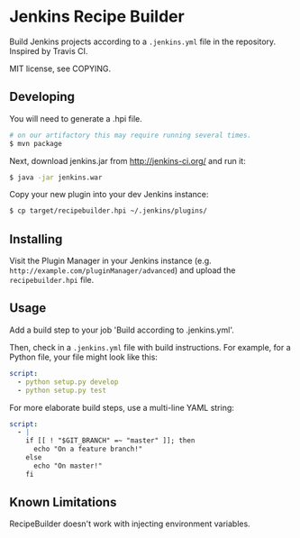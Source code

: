# Jenkins Recipe Builder

Build Jenkins projects according to a `.jenkins.yml` file in the
repository. Inspired by Travis CI.

MIT license, see COPYING.

## Developing

You will need to generate a .hpi file.

```bash
# on our artifactory this may require running several times.
$ mvn package
```

Next, download jenkins.jar from http://jenkins-ci.org/ and run it:

```bash
$ java -jar jenkins.war
```

Copy your new plugin into your dev Jenkins instance:

```bash
$ cp target/recipebuilder.hpi ~/.jenkins/plugins/
```

## Installing

Visit the Plugin Manager in your Jenkins instance
(e.g. `http://example.com/pluginManager/advanced`) and upload the
`recipebuilder.hpi` file.

## Usage

Add a build step to your job 'Build according to .jenkins.yml'.

Then, check in a `.jenkins.yml` file with build instructions. For
example, for a Python file, your file might look like this:

```yaml
script:
  - python setup.py develop
  - python setup.py test
```

For more elaborate build steps, use a multi-line YAML string:

```yaml
script:
  - |
    if [[ ! "$GIT_BRANCH" =~ "master" ]]; then
      echo "On a feature branch!"
    else
      echo "On master!"
    fi
```

## Known Limitations

RecipeBuilder doesn't work with injecting environment variables.
